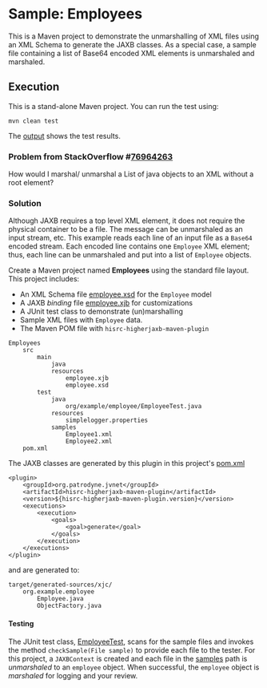 # Sample: Employees

This is a Maven project to demonstrate the unmarshalling of XML files using an XML Schema to generate the JAXB classes. As a special case, a sample file containing a list of Base64 encoded XML elements is unmarshaled and marshaled.

## Execution

This is a stand-alone Maven project. You can run the test using:

~~~
mvn clean test
~~~

The [output][6] shows the test results.

### Problem from StackOverflow #[76964263](https://stackoverflow.com/questions/76964263/)

How would I marshal/ unmarshal a List of java objects to an XML without a root element?

### Solution

Although JAXB requires a top level XML element, it does not require the physical container to be a file. The message can be unmarshaled as an input stream, etc. This example reads each line of an input file as a `Base64` encoded stream. Each encoded line contains one `Employee` XML element; thus, each line can be unmarshaled and put into a list of `Employee` objects.

Create a Maven project named **Employees** using the standard file layout. This project includes:

+ An XML Schema file [employee.xsd][2] for the `Employee` model
+ A JAXB *binding* file [employee.xjb][3] for customizations
+ A JUnit test class to demonstrate (un)marshalling
+ Sample XML files with `Employee` data.
+ The Maven POM file with `hisrc-higherjaxb-maven-plugin`

~~~
Employees
    src
        main
            java
            resources
                employee.xjb
                employee.xsd
        test
            java
                org/example/employee/EmployeeTest.java
            resources
                simplelogger.properties
            samples
                Employee1.xml
                Employee2.xml
    pom.xml
~~~

The JAXB classes are generated by this plugin in this project's [pom.xml][1]

~~~
<plugin>
    <groupId>org.patrodyne.jvnet</groupId>
    <artifactId>hisrc-higherjaxb-maven-plugin</artifactId>
    <version>${hisrc-higherjaxb-maven-plugin.version}</version>
    <executions>
        <execution>
            <goals>
                <goal>generate</goal>
            </goals>
        </execution>
    </executions>
</plugin>
~~~

and are generated to:

~~~
target/generated-sources/xjc/
    org.example.employee
        Employee.java
        ObjectFactory.java
~~~

#### Testing

The JUnit test class, [EmployeeTest][4], scans for the sample files and invokes the method `checkSample(File sample)` to provide each file to the tester. For this project, a `JAXBContext` is created and each file in the [samples][5] path is *unmarshaled* to an `employee` object. When successful, the `employee` object is *marshaled* for logging and your review.

<!-- References -->

[1]: https://github.com/patrodyne/hisrc-higherjaxb/blob/master/assembly/samples/employees/project-pom.xml
[2]: https://github.com/patrodyne/hisrc-higherjaxb/blob/master/assembly/samples/employees/src/main/resources/employee.xsd
[3]: https://github.com/patrodyne/hisrc-higherjaxb/blob/master/assembly/samples/employees/src/main/resources/employee.xjb
[4]: https://github.com/patrodyne/hisrc-higherjaxb/blob/master/assembly/samples/employees/src/test/java/org/example/employee/EmployeeTest.java
[5]: https://github.com/patrodyne/hisrc-higherjaxb/tree/master/assembly/samples/employees/src/test/samples
[6]: https://github.com/patrodyne/hisrc-higherjaxb/blob/master/assembly/samples/employees/OUTPUT.txt


